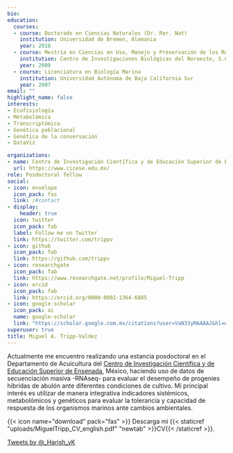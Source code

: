 ```yaml
---
bio: 
education:
  courses:
  - course: Doctorado en Ciencias Naturales (Dr. Rer. Nat)
    institution: Universidad de Bremen, Alemania
    year: 2018
  - course: Mestría en Ciencias en Uso, Manejo y Preservación de los Recursos Naturales
    institution: Centro de Investigaciones Biológicas del Noroeste, S.C. México
    year: 2009
  - course: Licenciatura en Biología Marina
    institution: Universidad Autónoma de Baja California Sur
    year: 2007
email: ""
highlight_name: false
interests:
- Ecofisiología
- Metabolómica
- Transcriptómica
- Genética poblacional
- Genética de la conservación
- DataViz

organizations:
- name: Centro de Investigación Científica y de Educación Superior de Ensenada, Baja California
  url: https://www.cicese.edu.mx/
role: Posdoctoral fellow
social:
- icon: envelope
  icon_pack: fas
  link: /#contact
- display:
    header: true
  icon: twitter
  icon_pack: fab
  label: Follow me on Twitter
  link: https://twitter.com/trippv
- icon: github
  icon_pack: fab
  link: https://github.com/trippv
- icon: researchgate
  icon_pack: fab
  link: https://www.researchgate.net/profile/Miguel-Tripp
- icon: orcid
  icon_pack: fab
  link: https://orcid.org/0000-0002-1364-6885
- icon: google-scholar
  icon_pack: ai
  name: google-scholar
  link: "https://scholar.google.com.mx/citations?user=VaN33yMAAAAJ&hl=en&oi=ao"
superuser: true
title: Miguel A. Tripp-Valdez
---
```


Actualmente me encuentro realizando una estancia  posdoctoral en el Departamento de Acuicultura del [Centro de Investigación Científica y de Educación Superior de Ensenada](https://www.cicese.edu.mx/), México, haciendo uso de datos de secuenciación masiva -RNAseq- para evaluar el desempeño de progenies hibridas de abulón ante diferentes condiciones de cultivo. Mi principal interés es utilizar de manera integrativa indicadores sistémicos, metabolómicos y genéticos para evaluar la tolerancia y capacidad de respuesta de los organismos marinos ante cambios ambientales.


{{< icon name="download" pack="fas" >}} Descarga mi {{< staticref "uploads/MiguelTripp_CV_english.pdf" "newtab" >}}CV{{< /staticref >}}.

  <div class="span3 right tc-sidebar">
  <div id="right" class="widget-area" role="complementary">           
  <a class="twitter-timeline" href="https://twitter.com/xxx" data-widget-id="xxx">Tweets by @_Harish_vK</a>
  <script>!function(d,s,id){var js,fjs=d.getElementsByTagName(s)[0],p=/^http:/.test(d.location)?'http':'https';if(!d.getElementById(id)){js=d.createElement(s);js.id=id;js.src=p+"://platform.twitter.com/widgets.js";fjs.parentNode.insertBefore(js,fjs);}}(document,"script","twitter-wjs");</script>     
    </div>
    </div>